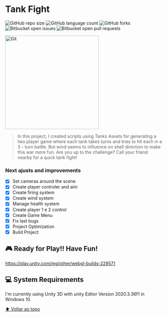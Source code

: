 # Tank Fight

<!---Esses são exemplos. Veja https://shields.io para outras pessoas ou para personalizar este conjunto de escudos. Você pode querer incluir dependências, status do projeto e informações de licença aqui--->

![GitHub repo size](https://img.shields.io/github/repo-size/iuricode/README-template?style=for-the-badge)
![GitHub language count](https://img.shields.io/github/languages/count/iuricode/README-template?style=for-the-badge)
![GitHub forks](https://img.shields.io/github/forks/iuricode/README-template?style=for-the-badge)
![Bitbucket open issues](https://img.shields.io/bitbucket/issues/iuricode/README-template?style=for-the-badge)
![Bitbucket open pull requests](https://img.shields.io/bitbucket/pr-raw/iuricode/README-template?style=for-the-badge)

<img alt="Git" src="https://guilhermeluciojardim.com.br/wp-content/uploads/2022/08/Captura-de-tela-2022-08-05-08.42.34-1024x576.png" width=300 height=300 />


> In this project, I created scripts using Tanks Assets for generating a two player game where each tank takes turns and tries to hit each in a 3 - turn battle. But wind seems to influence on shell direction to make this war more fun. Are you up to the challenge? Call your friend nearby for a quick tank fight!

### Next ajusts and improvements

- [x] Set cameras around the scene
- [x] Create player controler and aim
- [x] Create firing system
- [x] Create wind system
- [x] Manage health system
- [x] Create player 1 e 2 control
- [x] Create Game Menu
- [x] Fix last bugs
- [x] Project Optimization
- [x] Build Project

##  🎮 Ready for Play!! Have Fun!

https://play.unity.com/mg/other/webgl-builds-229571

## 💻 System Requirements

I'm currently using Unity 3D with unity Editor Version 2020.3.36f1 in Windows 10.

[⬆ Voltar ao topo](#Corona)<br>
